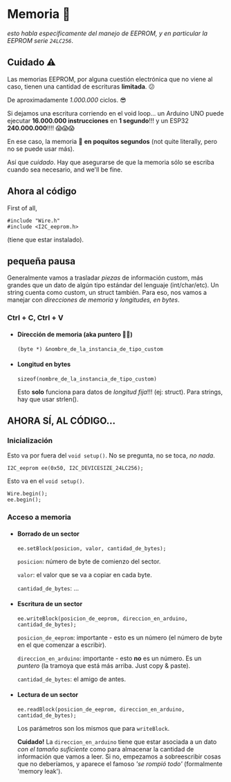 # Memoria 💾

_esto habla específicamente del manejo de EEPROM, y en particular la EEPROM serie ```24LC256```_.

## Cuidado ⚠️

Las memorias EEPROM, por alguna cuestión electrónica que no viene al caso, tienen una cantidad de escrituras **limitada**. 😕

De aproximadamente *1.000.000* ciclos. 😎

Si dejamos una escritura corriendo en el void loop... un Arduino UNO puede ejecutar **16.000.000 instrucciones** en **1 segundo**!!! y un ESP32 **240.000.000**!!!! 😱😱😱

En ese caso, la memoria 🤯 **en poquitos segundos** (not quite literally, pero no se puede usar más).

Así que _cuidado_. Hay que asegurarse de que la memoria sólo se escriba cuando sea necesario, and we'll be fine.

## Ahora al código

First of all,

    #include "Wire.h"
    #include <I2C_eeprom.h>

(tiene que estar instalado).

## pequeña pausa

Generalmente vamos a trasladar _piezas_ de información custom, más grandes que un dato de algún tipo estándar del lenguaje (int/char/etc). Un string cuenta como custom, un struct también. Para eso, nos vamos a manejar con _direcciones de memoria_ y _longitudes, en bytes_.

### Ctrl + C, Ctrl + V

* #### Dirección de memoria (aka puntero 🤙🏻)

      (byte *) &nombre_de_la_instancia_de_tipo_custom

* #### Longitud en bytes

      sizeof(nombre_de_la_instancia_de_tipo_custom)

    Esto **solo** funciona para datos de _longitud fija_!!! (ej: struct). Para strings, hay que usar strlen().

## AHORA SÍ, AL CÓDIGO...

### Inicialización

Esto va por fuera del ```void setup()```. No se pregunta, no se toca, _no nada_.

    I2C_eeprom ee(0x50, I2C_DEVICESIZE_24LC256);

Esto va en el ```void setup()```.

    Wire.begin();
    ee.begin();

### Acceso a memoria

* #### Borrado de un sector

      ee.setBlock(posicion, valor, cantidad_de_bytes);

    ```posicion```: número de byte de comienzo del sector.
    
    ```valor```: el valor que se va a copiar en cada byte.
    
    ```cantidad_de_bytes```: ...

* #### Escritura de un sector

      ee.writeBlock(posicion_de_eeprom, direccion_en_arduino, cantidad_de_bytes);
    
    ```posicion_de_eeprom```: importante - esto es un número (el número de byte en el que comenzar a escribir).

    ```direccion_en_arduino```: importante - esto **no** es un número. Es un _puntero_ (la tramoya que está más arriba. Just copy & paste).

    ```cantidad_de_bytes```: el amigo de antes.

* #### Lectura de un sector

      ee.readBlock(posicion_de_eeprom, direccion_en_arduino, cantidad_de_bytes);

    Los parámetros son los mismos que para ```writeBlock```.

    **Cuidado!** La ```direccion_en_arduino``` tiene que estar asociada a un dato _con el tamaño suficiente_ como para almacenar la cantidad de información que vamos a leer. Si no, empezamos a sobreescribir cosas que no deberíamos, y aparece el famoso _'se rompió todo'_ (formalmente 'memory leak').